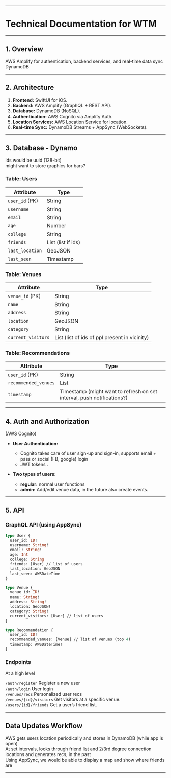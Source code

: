 
---

# **Technical Documentation for WTM**

---

## **1. Overview**
AWS Amplify for authentication, backend services, and real-time data sync
DynamoDB

---

## **2. Architecture**
1. **Frontend:** SwiftUI for iOS.
2. **Backend:** AWS Amplify (GraphQL + REST API).
3. **Database:** DynamoDB (NoSQL).
4. **Authentication:** AWS Cognito via Amplify Auth.
5. **Location Services:** AWS Location Service for location.
6. **Real-time Sync:** DynamoDB Streams + AppSync (WebSockets).

---

## **3. Database - Dynamo**
ids would be uuid (128-bit) \
might want to store graphics for bars?
### **Table: Users**
| **Attribute**       | **Type**    
|---------------------|-------------
| `user_id` (PK)      | String      
| `username`          | String      
| `email`             | String      
| `age`               | Number      
| `college`           | String      
| `friends`           | List<String> (list if ids)
| `last_location`     | GeoJSON     
| `last_seen`         | Timestamp   
### **Table: Venues**
| **Attribute**       | **Type**    
|---------------------|-------------
| `venue_id` (PK)     | String      
| `name`              | String      
| `address`           | String      
| `location`          | GeoJSON     
| `category`          | String      
| `current_visitors`  | List<String> (list of ids of ppl present in vicinity)

### **Table: Recommendations**
| **Attribute**       | **Type**    
|---------------------|-------------
| `user_id` (PK)      | String      
| `recommended_venues`| List<String>
| `timestamp`         | Timestamp   (might want to refresh on set interval, push notifications?)

---

## **4. Auth and Authorization**
 (AWS Cognito)
- **User Authentication:**  
  - Cognito takes care of user sign-up and sign-in, supports email + pass or social (FB, google) login
  - JWT tokens .

- **Two types of users:**  
  - **regular:** normal user functions
  - **admin:** Add/edit venue data, in the future also create events.
---

## **5. API**

### **GraphQL API (using AppSync)**
```graphql
type User {
  user_id: ID!
  username: String!
  email: String!
  age: Int
  college: String
  friends: [User] // list of users
  last_location: GeoJSON
  last_seen: AWSDateTime
}

type Venue {
  venue_id: ID!
  name: String!
  address: String!
  location: GeoJSON!
  category: String!
  current_visitors: [User] // list of users
}

type Recommendation {
  user_id: ID!
  recommended_venues: [Venue] // list of venues (top 4)
  timestamp: AWSDateTime!
}
```

### **Endpoints**
At a high level

`/auth/register` Register a new user \
`/auth/login` User login \
`/venues/recs` Personalized user recs \
`/venues/{id}/visitors` Get visitors at a specific venue. \
`/users/{id}/friends` Get a user’s friend list.

---

## **Data Updates Workflow**

AWS gets users location periodically and stores in DynamoDB (while app is open) \
At set intervals, looks through friend list and 2/3rd degree connection locations and generates recs, in the past \
Using AppSync, we would be able to display a map and show where friends are

---
